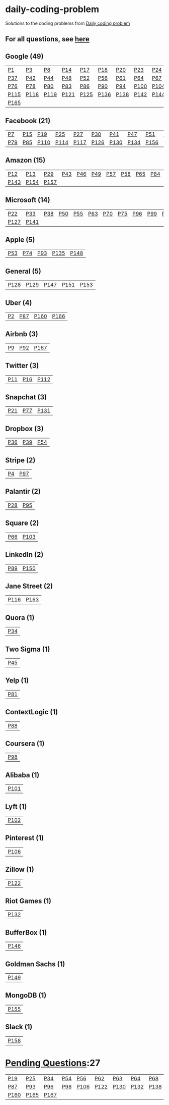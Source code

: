 # daily-coding-problem
Solutions to the coding problems from [Daily coding problem](https://dailycodingproblem.com/)

## For all questions, see [here](AllQuestions.md)

## **Google (49)**
| | | | | | | | | | | | |
|--|--|--|--|--|--|--|--|--|--|--|--|
|[P1](src/main/java/in/ashwanik/dcp/problems/p1_30/p1)|[P3](src/main/java/in/ashwanik/dcp/problems/p1_30/p3)|[P8](src/main/java/in/ashwanik/dcp/problems/p1_30/p8)|[P14](src/main/java/in/ashwanik/dcp/problems/p1_30/p14)|[P17](src/main/java/in/ashwanik/dcp/problems/p1_30/p17)|[P18](src/main/java/in/ashwanik/dcp/problems/p1_30/p18)|[P20](src/main/java/in/ashwanik/dcp/problems/p1_30/p20)|[P23](src/main/java/in/ashwanik/dcp/problems/p1_30/p23)|[P24](src/main/java/in/ashwanik/dcp/problems/p1_30/p24)|[P26](src/main/java/in/ashwanik/dcp/problems/p1_30/p26)|[P31](src/main/java/in/ashwanik/dcp/problems/p31_60/p31)|[P35](src/main/java/in/ashwanik/dcp/problems/p31_60/p35)|
|[P37](src/main/java/in/ashwanik/dcp/problems/p31_60/p37)|[P42](src/main/java/in/ashwanik/dcp/problems/p31_60/p42)|[P44](src/main/java/in/ashwanik/dcp/problems/p31_60/p44)|[P48](src/main/java/in/ashwanik/dcp/problems/p31_60/p48)|[P52](src/main/java/in/ashwanik/dcp/problems/p31_60/p52)|[P56](src/main/java/in/ashwanik/dcp/problems/p31_60/p56)|[P61](src/main/java/in/ashwanik/dcp/problems/p61_90/p61)|[P64](src/main/java/in/ashwanik/dcp/problems/p61_90/p64)|[P67](src/main/java/in/ashwanik/dcp/problems/p61_90/p67)|[P68](src/main/java/in/ashwanik/dcp/problems/p61_90/p68)|[P72](src/main/java/in/ashwanik/dcp/problems/p61_90/p72)|[P73](src/main/java/in/ashwanik/dcp/problems/p61_90/p73)|
|[P76](src/main/java/in/ashwanik/dcp/problems/p61_90/p76)|[P78](src/main/java/in/ashwanik/dcp/problems/p61_90/p78)|[P80](src/main/java/in/ashwanik/dcp/problems/p61_90/p80)|[P83](src/main/java/in/ashwanik/dcp/problems/p61_90/p83)|[P86](src/main/java/in/ashwanik/dcp/problems/p61_90/p86)|[P90](src/main/java/in/ashwanik/dcp/problems/p61_90/p90)|[P94](src/main/java/in/ashwanik/dcp/problems/p91_120/p94)|[P100](src/main/java/in/ashwanik/dcp/problems/p91_120/p100)|[P104](src/main/java/in/ashwanik/dcp/problems/p91_120/p104)|[P108](src/main/java/in/ashwanik/dcp/problems/p91_120/p108)|[P111](src/main/java/in/ashwanik/dcp/problems/p91_120/p111)|[P113](src/main/java/in/ashwanik/dcp/problems/p91_120/p113)|
|[P115](src/main/java/in/ashwanik/dcp/problems/p91_120/p115)|[P118](src/main/java/in/ashwanik/dcp/problems/p91_120/p118)|[P119](src/main/java/in/ashwanik/dcp/problems/p91_120/p119)|[P121](src/main/java/in/ashwanik/dcp/problems/p121_150/p121)|[P125](src/main/java/in/ashwanik/dcp/problems/p121_150/p125)|[P136](src/main/java/in/ashwanik/dcp/problems/p121_150/p136)|[P138](src/main/java/in/ashwanik/dcp/problems/p121_150/p138)|[P142](src/main/java/in/ashwanik/dcp/problems/p121_150/p142)|[P144](src/main/java/in/ashwanik/dcp/problems/p121_150/p144)|[P145](src/main/java/in/ashwanik/dcp/problems/p121_150/p145)|[P159](src/main/java/in/ashwanik/dcp/problems/p151_180/p159)|[P164](src/main/java/in/ashwanik/dcp/problems/p151_180/p164)|
|[P165](src/main/java/in/ashwanik/dcp/problems/p151_180/p165)|


## **Facebook (21)**
| | | | | | | | | | | | |
|--|--|--|--|--|--|--|--|--|--|--|--|
|[P7](src/main/java/in/ashwanik/dcp/problems/p1_30/p7)|[P15](src/main/java/in/ashwanik/dcp/problems/p1_30/p15)|[P19](src/main/java/in/ashwanik/dcp/problems/p1_30/p19)|[P25](src/main/java/in/ashwanik/dcp/problems/p1_30/p25)|[P27](src/main/java/in/ashwanik/dcp/problems/p1_30/p27)|[P30](src/main/java/in/ashwanik/dcp/problems/p1_30/p30)|[P41](src/main/java/in/ashwanik/dcp/problems/p31_60/p41)|[P47](src/main/java/in/ashwanik/dcp/problems/p31_60/p47)|[P51](src/main/java/in/ashwanik/dcp/problems/p31_60/p51)|[P60](src/main/java/in/ashwanik/dcp/problems/p31_60/p60)|[P62](src/main/java/in/ashwanik/dcp/problems/p61_90/p62)|[P69](src/main/java/in/ashwanik/dcp/problems/p61_90/p69)|
|[P79](src/main/java/in/ashwanik/dcp/problems/p61_90/p79)|[P85](src/main/java/in/ashwanik/dcp/problems/p61_90/p85)|[P110](src/main/java/in/ashwanik/dcp/problems/p91_120/p110)|[P114](src/main/java/in/ashwanik/dcp/problems/p91_120/p114)|[P117](src/main/java/in/ashwanik/dcp/problems/p91_120/p117)|[P126](src/main/java/in/ashwanik/dcp/problems/p121_150/p126)|[P130](src/main/java/in/ashwanik/dcp/problems/p121_150/p130)|[P134](src/main/java/in/ashwanik/dcp/problems/p121_150/p134)|[P156](src/main/java/in/ashwanik/dcp/problems/p151_180/p156)|


## **Amazon (15)**
| | | | | | | | | | | | |
|--|--|--|--|--|--|--|--|--|--|--|--|
|[P12](src/main/java/in/ashwanik/dcp/problems/p1_30/p12)|[P13](src/main/java/in/ashwanik/dcp/problems/p1_30/p13)|[P29](src/main/java/in/ashwanik/dcp/problems/p1_30/p29)|[P43](src/main/java/in/ashwanik/dcp/problems/p31_60/p43)|[P46](src/main/java/in/ashwanik/dcp/problems/p31_60/p46)|[P49](src/main/java/in/ashwanik/dcp/problems/p31_60/p49)|[P57](src/main/java/in/ashwanik/dcp/problems/p31_60/p57)|[P58](src/main/java/in/ashwanik/dcp/problems/p31_60/p58)|[P65](src/main/java/in/ashwanik/dcp/problems/p61_90/p65)|[P84](src/main/java/in/ashwanik/dcp/problems/p61_90/p84)|[P133](src/main/java/in/ashwanik/dcp/problems/p121_150/p133)|[P137](src/main/java/in/ashwanik/dcp/problems/p121_150/p137)|
|[P143](src/main/java/in/ashwanik/dcp/problems/p121_150/p143)|[P154](src/main/java/in/ashwanik/dcp/problems/p151_180/p154)|[P157](src/main/java/in/ashwanik/dcp/problems/p151_180/p157)|


## **Microsoft (14)**
| | | | | | | | | | | | |
|--|--|--|--|--|--|--|--|--|--|--|--|
|[P22](src/main/java/in/ashwanik/dcp/problems/p1_30/p22)|[P33](src/main/java/in/ashwanik/dcp/problems/p31_60/p33)|[P38](src/main/java/in/ashwanik/dcp/problems/p31_60/p38)|[P50](src/main/java/in/ashwanik/dcp/problems/p31_60/p50)|[P55](src/main/java/in/ashwanik/dcp/problems/p31_60/p55)|[P63](src/main/java/in/ashwanik/dcp/problems/p61_90/p63)|[P70](src/main/java/in/ashwanik/dcp/problems/p61_90/p70)|[P75](src/main/java/in/ashwanik/dcp/problems/p61_90/p75)|[P96](src/main/java/in/ashwanik/dcp/problems/p91_120/p96)|[P99](src/main/java/in/ashwanik/dcp/problems/p91_120/p99)|[P107](src/main/java/in/ashwanik/dcp/problems/p91_120/p107)|[P120](src/main/java/in/ashwanik/dcp/problems/p91_120/p120)|
|[P127](src/main/java/in/ashwanik/dcp/problems/p121_150/p127)|[P141](src/main/java/in/ashwanik/dcp/problems/p121_150/p141)|


## **Apple (5)**
| | | | | |
|--|--|--|--|--|
|[P53](src/main/java/in/ashwanik/dcp/problems/p31_60/p53)|[P74](src/main/java/in/ashwanik/dcp/problems/p61_90/p74)|[P93](src/main/java/in/ashwanik/dcp/problems/p91_120/p93)|[P135](src/main/java/in/ashwanik/dcp/problems/p121_150/p135)|[P148](src/main/java/in/ashwanik/dcp/problems/p121_150/p148)|


## **General (5)**
| | | | | |
|--|--|--|--|--|
|[P128](src/main/java/in/ashwanik/dcp/problems/p121_150/p128)|[P129](src/main/java/in/ashwanik/dcp/problems/p121_150/p129)|[P147](src/main/java/in/ashwanik/dcp/problems/p121_150/p147)|[P151](src/main/java/in/ashwanik/dcp/problems/p151_180/p151)|[P153](src/main/java/in/ashwanik/dcp/problems/p151_180/p153)|


## **Uber (4)**
| | | | |
|--|--|--|--|
|[P2](src/main/java/in/ashwanik/dcp/problems/p1_30/p2)|[P87](src/main/java/in/ashwanik/dcp/problems/p61_90/p87)|[P160](src/main/java/in/ashwanik/dcp/problems/p151_180/p160)|[P166](src/main/java/in/ashwanik/dcp/problems/p151_180/p166)|


## **Airbnb (3)**
| | | |
|--|--|--|
|[P9](src/main/java/in/ashwanik/dcp/problems/p1_30/p9)|[P92](src/main/java/in/ashwanik/dcp/problems/p91_120/p92)|[P167](src/main/java/in/ashwanik/dcp/problems/p151_180/p167)|


## **Twitter (3)**
| | | |
|--|--|--|
|[P11](src/main/java/in/ashwanik/dcp/problems/p1_30/p11)|[P16](src/main/java/in/ashwanik/dcp/problems/p1_30/p16)|[P112](src/main/java/in/ashwanik/dcp/problems/p91_120/p112)|


## **Snapchat (3)**
| | | |
|--|--|--|
|[P21](src/main/java/in/ashwanik/dcp/problems/p1_30/p21)|[P77](src/main/java/in/ashwanik/dcp/problems/p61_90/p77)|[P131](src/main/java/in/ashwanik/dcp/problems/p121_150/p131)|


## **Dropbox (3)**
| | | |
|--|--|--|
|[P36](src/main/java/in/ashwanik/dcp/problems/p31_60/p36)|[P39](src/main/java/in/ashwanik/dcp/problems/p31_60/p39)|[P54](src/main/java/in/ashwanik/dcp/problems/p31_60/p54)|


## **Stripe (2)**
| | |
|--|--|
|[P4](src/main/java/in/ashwanik/dcp/problems/p1_30/p4)|[P97](src/main/java/in/ashwanik/dcp/problems/p91_120/p97)|


## **Palantir (2)**
| | |
|--|--|
|[P28](src/main/java/in/ashwanik/dcp/problems/p1_30/p28)|[P95](src/main/java/in/ashwanik/dcp/problems/p91_120/p95)|


## **Square (2)**
| | |
|--|--|
|[P66](src/main/java/in/ashwanik/dcp/problems/p61_90/p66)|[P103](src/main/java/in/ashwanik/dcp/problems/p91_120/p103)|


## **LinkedIn (2)**
| | |
|--|--|
|[P89](src/main/java/in/ashwanik/dcp/problems/p61_90/p89)|[P150](src/main/java/in/ashwanik/dcp/problems/p121_150/p150)|


## **Jane Street (2)**
| | |
|--|--|
|[P116](src/main/java/in/ashwanik/dcp/problems/p91_120/p116)|[P163](src/main/java/in/ashwanik/dcp/problems/p151_180/p163)|


## **Quora (1)**
| |
|--|
|[P34](src/main/java/in/ashwanik/dcp/problems/p31_60/p34)|


## **Two Sigma (1)**
| |
|--|
|[P45](src/main/java/in/ashwanik/dcp/problems/p31_60/p45)|


## **Yelp (1)**
| |
|--|
|[P81](src/main/java/in/ashwanik/dcp/problems/p61_90/p81)|


## **ContextLogic (1)**
| |
|--|
|[P88](src/main/java/in/ashwanik/dcp/problems/p61_90/p88)|


## **Coursera (1)**
| |
|--|
|[P98](src/main/java/in/ashwanik/dcp/problems/p91_120/p98)|


## **Alibaba (1)**
| |
|--|
|[P101](src/main/java/in/ashwanik/dcp/problems/p91_120/p101)|


## **Lyft (1)**
| |
|--|
|[P102](src/main/java/in/ashwanik/dcp/problems/p91_120/p102)|


## **Pinterest (1)**
| |
|--|
|[P106](src/main/java/in/ashwanik/dcp/problems/p91_120/p106)|


## **Zillow (1)**
| |
|--|
|[P122](src/main/java/in/ashwanik/dcp/problems/p121_150/p122)|


## **Riot Games (1)**
| |
|--|
|[P132](src/main/java/in/ashwanik/dcp/problems/p121_150/p132)|


## **BufferBox (1)**
| |
|--|
|[P146](src/main/java/in/ashwanik/dcp/problems/p121_150/p146)|


## **Goldman Sachs (1)**
| |
|--|
|[P149](src/main/java/in/ashwanik/dcp/problems/p121_150/p149)|


## **MongoDB (1)**
| |
|--|
|[P155](src/main/java/in/ashwanik/dcp/problems/p151_180/p155)|


## **Slack (1)**
| |
|--|
|[P158](src/main/java/in/ashwanik/dcp/problems/p151_180/p158)|


 # [Pending Questions](PendingQuestions.md):27
| | | | | | | | | | | | |
|--|--|--|--|--|--|--|--|--|--|--|--|
|[P19](src/main/java/in/ashwanik/dcp/problems/p1_30/p19)|[P25](src/main/java/in/ashwanik/dcp/problems/p1_30/p25)|[P34](src/main/java/in/ashwanik/dcp/problems/p31_60/p34)|[P54](src/main/java/in/ashwanik/dcp/problems/p31_60/p54)|[P56](src/main/java/in/ashwanik/dcp/problems/p31_60/p56)|[P62](src/main/java/in/ashwanik/dcp/problems/p61_90/p62)|[P63](src/main/java/in/ashwanik/dcp/problems/p61_90/p63)|[P64](src/main/java/in/ashwanik/dcp/problems/p61_90/p64)|[P68](src/main/java/in/ashwanik/dcp/problems/p61_90/p68)|[P72](src/main/java/in/ashwanik/dcp/problems/p61_90/p72)|[P75](src/main/java/in/ashwanik/dcp/problems/p61_90/p75)|[P76](src/main/java/in/ashwanik/dcp/problems/p61_90/p76)|
|[P87](src/main/java/in/ashwanik/dcp/problems/p61_90/p87)|[P93](src/main/java/in/ashwanik/dcp/problems/p91_120/p93)|[P96](src/main/java/in/ashwanik/dcp/problems/p91_120/p96)|[P98](src/main/java/in/ashwanik/dcp/problems/p91_120/p98)|[P106](src/main/java/in/ashwanik/dcp/problems/p91_120/p106)|[P122](src/main/java/in/ashwanik/dcp/problems/p121_150/p122)|[P130](src/main/java/in/ashwanik/dcp/problems/p121_150/p130)|[P132](src/main/java/in/ashwanik/dcp/problems/p121_150/p132)|[P138](src/main/java/in/ashwanik/dcp/problems/p121_150/p138)|[P144](src/main/java/in/ashwanik/dcp/problems/p121_150/p144)|[P149](src/main/java/in/ashwanik/dcp/problems/p121_150/p149)|[P158](src/main/java/in/ashwanik/dcp/problems/p151_180/p158)|
|[P160](src/main/java/in/ashwanik/dcp/problems/p151_180/p160)|[P165](src/main/java/in/ashwanik/dcp/problems/p151_180/p165)|[P167](src/main/java/in/ashwanik/dcp/problems/p151_180/p167)|

